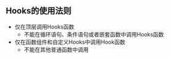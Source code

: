 ## Hooks的使用法则

- 仅在顶层调用Hooks函数
    - 不能在循环语句、条件语句或者嵌套函数中调用Hooks函数
- 仅在函数组件和自定义Hooks中调用Hook函数
    - 不能在其他普通函数中调用

